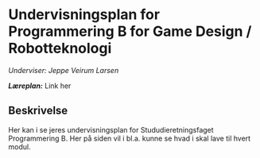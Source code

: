 # Undervisningsplan for Programmering B for Game Design / Robotteknologi
_Underviser: Jeppe Veirum Larsen_

_**Læreplan:**_
Link her

## Beskrivelse
Her kan i se jeres undervisningsplan for Stududieretningsfaget Programmering B. Her på siden vil i bl.a. kunne se hvad i skal lave til hvert modul.
